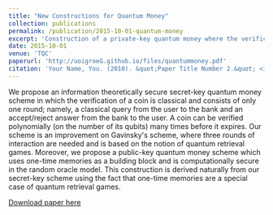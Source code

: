 ```yaml
---
title: "New Constructions for Quantum Money"
collection: publications
permalink: /publication/2015-10-01-quantum-money
excerpt: 'Construction of a private-key quantum money where the verification of a coin requires only a two-round classical protocol with the bank.'
date: 2015-10-01
venue: 'TQC'
paperurl: 'http://uoigroeG.github.io/files/quantummoney.pdf'
citation: 'Your Name, You. (2010). &quot;Paper Title Number 2.&quot; <i>Journal 1</i>. 1(2).'
---
```

We propose an information theoretically secure secret-key quantum money scheme in which the
verification of a coin is classical and consists of only one round; namely, a classical query from the
user to the bank and an accept/reject answer from the bank to the user. A coin can be verified
polynomially (on the number of its qubits) many times before it expires. Our scheme is an improvement
on Gavinsky's scheme, where three rounds of interaction are needed and is based on the
notion of quantum retrieval games.
Moreover, we propose a public-key quantum money scheme which uses one-time memories as
a building block and is computationally secure in the random oracle model. This construction is
derived naturally from our secret-key scheme using the fact that one-time memories are a special case
of quantum retrieval games.

[Download paper here](http://uoigroeG.github.io/files/quantummoney.pdf)
